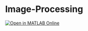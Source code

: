 # Image-Processing

[![Open in MATLAB Online](https://www.mathworks.com/images/responsive/global/open-in-matlab-online.svg)](matlab.mathworks.com/open/github/v1?repo=charvimehradu/Image-Processing)
